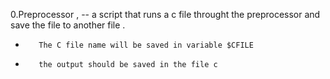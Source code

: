 0.Preprocessor ,
 -- a script that runs a c file throught the preprocessor and save the file to another file .
-     	 The C file name will be saved in variable $CFILE
-    	 the output should be saved in the file c

